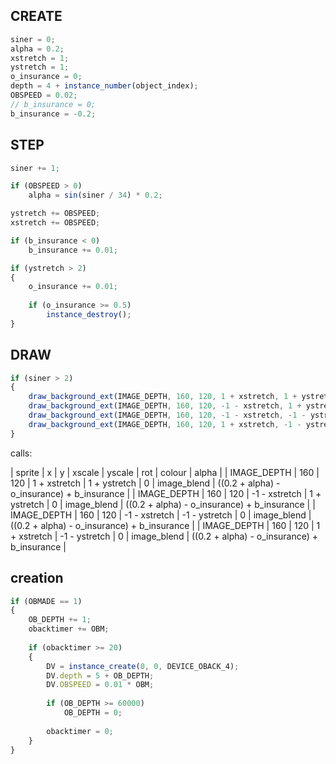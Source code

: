 ## CREATE

```js
siner = 0;
alpha = 0.2;
xstretch = 1;
ystretch = 1;
o_insurance = 0;
depth = 4 + instance_number(object_index);
OBSPEED = 0.02;
// b_insurance = 0;
b_insurance = -0.2;
```

## STEP

```js
siner += 1;

if (OBSPEED > 0)
    alpha = sin(siner / 34) * 0.2;

ystretch += OBSPEED;
xstretch += OBSPEED;

if (b_insurance < 0)
    b_insurance += 0.01;

if (ystretch > 2)
{
    o_insurance += 0.01;
    
    if (o_insurance >= 0.5)
        instance_destroy();
}
```

## DRAW

```js
if (siner > 2)
{
    draw_background_ext(IMAGE_DEPTH, 160, 120, 1 + xstretch, 1 + ystretch, 0, image_blend, ((0.2 + alpha) - o_insurance) + b_insurance);
    draw_background_ext(IMAGE_DEPTH, 160, 120, -1 - xstretch, 1 + ystretch, 0, image_blend, ((0.2 + alpha) - o_insurance) + b_insurance);
    draw_background_ext(IMAGE_DEPTH, 160, 120, -1 - xstretch, -1 - ystretch, 0, image_blend, ((0.2 + alpha) - o_insurance) + b_insurance);
    draw_background_ext(IMAGE_DEPTH, 160, 120, 1 + xstretch, -1 - ystretch, 0, image_blend, ((0.2 + alpha) - o_insurance) + b_insurance);
}
```

calls:

| sprite      | x   | y   | xscale        | yscale        | rot | colour      | alpha                                       |
| IMAGE_DEPTH | 160 | 120 | 1 + xstretch  | 1 + ystretch  | 0   | image_blend | ((0.2 + alpha) - o_insurance) + b_insurance |
| IMAGE_DEPTH | 160 | 120 | -1 - xstretch | 1 + ystretch  | 0   | image_blend | ((0.2 + alpha) - o_insurance) + b_insurance |
| IMAGE_DEPTH | 160 | 120 | -1 - xstretch | -1 - ystretch | 0   | image_blend | ((0.2 + alpha) - o_insurance) + b_insurance |
| IMAGE_DEPTH | 160 | 120 | 1 + xstretch  | -1 - ystretch | 0   | image_blend | ((0.2 + alpha) - o_insurance) + b_insurance |

## creation

```js
if (OBMADE == 1)
{
    OB_DEPTH += 1;
    obacktimer += OBM;
    
    if (obacktimer >= 20)
    {
        DV = instance_create(0, 0, DEVICE_OBACK_4);
        DV.depth = 5 + OB_DEPTH;
        DV.OBSPEED = 0.01 * OBM;
        
        if (OB_DEPTH >= 60000)
            OB_DEPTH = 0;
        
        obacktimer = 0;
    }
}
```



